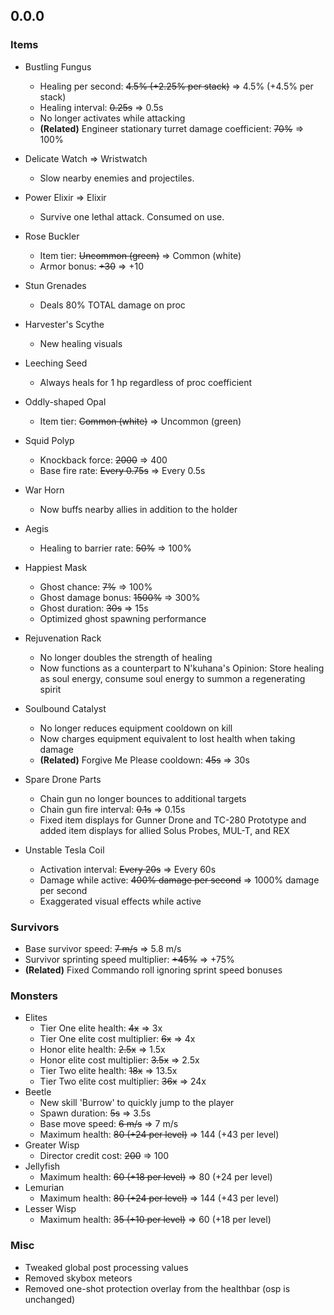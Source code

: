 ﻿## 0.0.0
### Items
- Bustling Fungus
	- Healing per second: ~~4.5% (+2.25% per stack)~~ ⇒ 4.5% (+4.5% per stack)
	- Healing interval: ~~0.25s~~ ⇒ 0.5s
	- No longer activates while attacking
	- **(Related)** Engineer stationary turret damage coefficient: ~~70%~~ ⇒ 100%
- Delicate Watch ⇒ Wristwatch
	- Slow nearby enemies and projectiles.
- Power Elixir ⇒ Elixir
	- Survive one lethal attack. Consumed on use.
- Rose Buckler
	- Item tier: ~~Uncommon (green)~~ ⇒ Common (white)
	- Armor bonus: ~~+30~~ ⇒ +10
- Stun Grenades
	- Deals 80% TOTAL damage on proc

- Harvester's Scythe
	- New healing visuals
- Leeching Seed
	- Always heals for 1 hp regardless of proc coefficient
- Oddly-shaped Opal
	- Item tier: ~~Common (white)~~ ⇒ Uncommon (green)
- Squid Polyp
	- Knockback force: ~~2000~~ ⇒ 400
	- Base fire rate:  ~~Every 0.75s~~ ⇒ Every 0.5s
- War Horn
	- Now buffs nearby allies in addition to the holder

- Aegis
	- Healing to barrier rate: ~~50%~~ ⇒ 100%
- Happiest Mask
	- Ghost chance: ~~7%~~ ⇒ 100%
	- Ghost damage bonus: ~~1500%~~ ⇒ 300%
	- Ghost duration: ~~30s~~ ⇒ 15s
	- Optimized ghost spawning performance
- Rejuvenation Rack
	- No longer doubles the strength of healing
	- Now functions as a counterpart to N'kuhana's Opinion: Store healing as soul energy, consume soul energy to summon a regenerating spirit
- Soulbound Catalyst
	- No longer reduces equipment cooldown on kill
	- Now charges equipment equivalent to lost health when taking damage
	- **(Related)** Forgive Me Please cooldown: ~~45s~~ ⇒ 30s
- Spare Drone Parts
	- Chain gun no longer bounces to additional targets
	- Chain gun fire interval: ~~0.1s~~ ⇒ 0.15s
	- Fixed item displays for Gunner Drone and TC-280 Prototype and added item displays for allied Solus Probes, MUL-T, and REX
- Unstable Tesla Coil
	- Activation interval: ~~Every 20s~~ ⇒ Every 60s
	- Damage while active: ~~400% damage per second~~ ⇒ 1000% damage per second
	- Exaggerated visual effects while active

### Survivors
- Base survivor speed: ~~7 m/s~~ ⇒ 5.8 m/s
- Survivor sprinting speed multiplier: ~~+45%~~ ⇒ +75%
- **(Related)** Fixed Commando roll ignoring sprint speed bonuses

### Monsters
- Elites
	- Tier One elite health: ~~4x~~ ⇒ 3x
	- Tier One elite cost multiplier: ~~6x~~ ⇒ 4x
	- Honor elite health: ~~2.5x~~ ⇒ 1.5x
	- Honor elite cost multiplier: ~~3.5x~~ ⇒ 2.5x
	- Tier Two elite health: ~~18x~~ ⇒ 13.5x
	- Tier Two elite cost multiplier: ~~36x~~ ⇒ 24x
- Beetle
	- New skill 'Burrow' to quickly jump to the player
	- Spawn duration: ~~5s~~ ⇒ 3.5s
	- Base move speed: ~~6 m/s~~ ⇒ 7 m/s
	- Maximum health: ~~80 (+24 per level)~~ ⇒ 144 (+43 per level)
- Greater Wisp
	- Director credit cost: ~~200~~ ⇒ 100
- Jellyfish
	- Maximum health: ~~60 (+18 per level)~~ ⇒ 80 (+24 per level)
- Lemurian
	- Maximum health: ~~80 (+24 per level)~~ ⇒ 144 (+43 per level)
- Lesser Wisp
	- Maximum health: ~~35 (+10 per level)~~ ⇒ 60 (+18 per level)

### Misc
- Tweaked global post processing values
- Removed skybox meteors
- Removed one-shot protection overlay from the healthbar (osp is unchanged)
